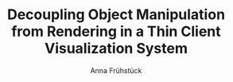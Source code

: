 ---
title: "Decoupling Object Manipulation from Rendering in a Thin Client Visualization System"
year: 2015
externalurl: https://www.cg.tuwien.ac.at/research/publications/2015/Fruehstueck_Anna_2015_DOM/
venue: MSc thesis, Vienna University of Technology
author: 
- Anna Frühstück
thumbnail: assets/publications/mscthesis.jpg
links:
- name: PDF
  type: pdf
  url: 'https://www.cg.tuwien.ac.at/research/publications/2015/Fruehstueck_Anna_2015_DOM/Fruehstueck_Anna_2015_DOM-Thesis.pdf'
citation: 
  linkname: mscthesis
  text: >
    @PhdThesis{Fruehstueck2015Thesis,<br>
     &nbsp;&nbsp;title =      {Decoupling Object Manipulation from Rendering in a Thin Client Visualization System},<br>
     &nbsp;&nbsp;author =     {Fr\"{u}hst\"{u}ck, Anna},<br>
     &nbsp;&nbsp;school =     {Vienna University of Technology},<br>
     &nbsp;&nbsp;address =    {Vienna, Austria},<br>
     &nbsp;&nbsp;year =       {2015}}<br>
    }
---